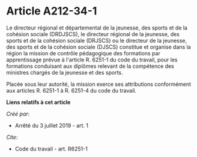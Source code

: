 # Article A212-34-1

Le directeur régional et départemental de la jeunesse, des sports et de la cohésion sociale (DRDJSCS), le directeur régional
de la jeunesse, des sports et de la cohésion sociale (DRJSCS) ou le directeur de la jeunesse, des sports et de la cohésion
sociale (DJSCS) constitue et organise dans la région la mission de contrôle pédagogique des formations par apprentissage
prévue à l'article R. 6251-1 du code du travail, pour les formations conduisant aux diplômes relevant de la compétence des
ministres chargés de la jeunesse et des sports.

Placée sous leur autorité, la mission exerce ses attributions conformément aux articles R. 6251-1 à R. 6251-4 du code du
travail.

**Liens relatifs à cet article**

_Créé par_:

  - Arrêté du 3 juillet 2019 - art. 1

_Cite_:

  - Code du travail - art. R6251-1
